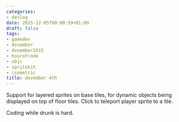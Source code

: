 ```yaml
---
categories:
- devlog
date: 2015-12-05T00:00:59+01:00
draft: false
tags:
- gamedev
- devember
- devember2015
- hourofcode
- objc
- spritekit
- isometric
title: devember 4th
---
```


Support for layered sprites on base tiles, for dynamic objects being displayed on top of floor tiles. Click to teleport player sprite to a tile.

Coding while drunk is hard.